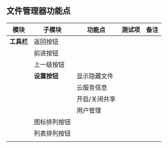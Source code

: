 ## 文件管理器功能点

模块|子模块|功能点|测试项|备注
-----|-----|-----|-----|-----
**工具栏**|返回按钮|||
||前进按钮|||
||上一级按钮|||
||**设置按钮**|显示隐藏文件||
|||云服务信息||
|||开启/关闭共享||
|||用户管理||
||图标排列按钮|||
||列表排列按钮|||
||||
